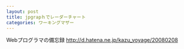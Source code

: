 ```yaml
---
layout: post
title: jpgrapｈでレーダーチャート
categories: ワーキングマザー
---
```


Webプログラマの備忘録
http://d.hatena.ne.jp/kazu_voyage/20080208
